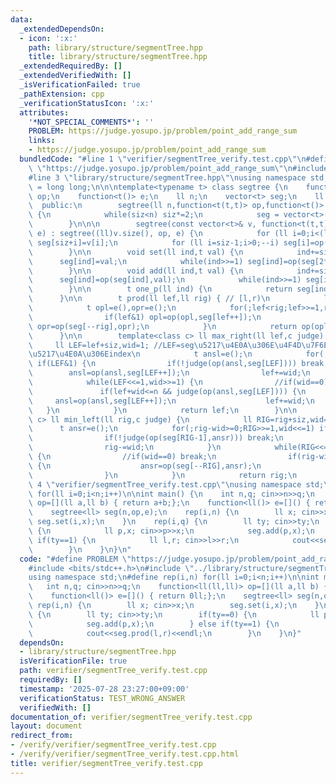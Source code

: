 ```yaml
---
data:
  _extendedDependsOn:
  - icon: ':x:'
    path: library/structure/segmentTree.hpp
    title: library/structure/segmentTree.hpp
  _extendedRequiredBy: []
  _extendedVerifiedWith: []
  _isVerificationFailed: true
  _pathExtension: cpp
  _verificationStatusIcon: ':x:'
  attributes:
    '*NOT_SPECIAL_COMMENTS*': ''
    PROBLEM: https://judge.yosupo.jp/problem/point_add_range_sum
    links:
    - https://judge.yosupo.jp/problem/point_add_range_sum
  bundledCode: "#line 1 \"verifier/segmentTree_verify.test.cpp\"\n#define PROBLEM\
    \ \"https://judge.yosupo.jp/problem/point_add_range_sum\"\n#include <bits/stdc++.h>\n\
    #line 3 \"library/structure/segmentTree.hpp\"\nusing namespace std;\nusing ll\
    \ = long long;\n\n\ntemplate<typename t> class segtree {\n    function<t(t,t)>\
    \ op;\n    function<t()> e;\n    ll n;\n    vector<t> seg;\n    ll siz=1;\n  \
    \  public:\n        segtree(ll n,function<t(t,t)> op,function<t()> e) : n(n),op(op),e(e)\
    \ {\n            while(siz<n) siz*=2;\n            seg = vector<t>(2*siz,e());\n\
    \        }\n\n\n        segtree(const vector<t>& v, function<t(t,t)> op, function<t()>\
    \ e) : segtree((ll)v.size(), op, e) {\n            for (ll i=0;i<(ll)v.size();++i)\
    \ seg[siz+i]=v[i];\n            for (ll i=siz-1;i>0;--i) seg[i]=op(seg[2*i],seg[2*i+1]);\n\
    \        }\n\n        void set(ll ind,t val) {\n            ind+=siz;\n      \
    \      seg[ind]=val;\n            while(ind>>=1) seg[ind]=op(seg[2*ind],seg[2*ind+1]);\n\
    \        }\n\n        void add(ll ind,t val) {\n            ind+=siz;\n      \
    \      seg[ind]=op(seg[ind],val);\n            while(ind>>=1) seg[ind]=op(seg[2*ind],seg[2*ind+1]);\n\
    \        }\n\n        t one_p(ll ind) {\n            return seg[ind+siz];\n  \
    \      }\n\n        t prod(ll lef,ll rig) { // [l,r)\n            lef+=siz,rig+=siz;\n\
    \            t opl=e(),opr=e();\n            for(;lef<rig;lef>>=1,rig>>=1) {\n\
    \                if(lef&1) opl=op(opl,seg[lef++]);\n                if(rig&1)\
    \ opr=op(seg[--rig],opr);\n            }\n            return op(opl,opr);\n  \
    \      }\n\n        template<class c> ll max_right(ll lef,c judge) {\n       \
    \     ll LEF=lef+siz,wid=1; //LEF=seg\u5217\u4E0A\u306E\u4F4D\u7F6E,lef=\u914D\
    \u5217\u4E0A\u306Eindex\n            t ansl=e();\n            for(;lef+wid<=n;LEF>>=1,wid<<=1)\
    \ if(LEF&1) {\n                if(!judge(op(ansl,seg[LEF]))) break;\n        \
    \        ansl=op(ansl,seg[LEF++]);\n                lef+=wid;\n            }\n\
    \            while(LEF<<=1,wid>>=1) {\n                //if(wid==0) break;\n \
    \               if(lef+wid<=n && judge(op(ansl,seg[LEF]))) {\n               \
    \     ansl=op(ansl,seg[LEF++]);\n                    lef+=wid;\n             \
    \   }\n            }\n            return lef;\n        }\n\n        template<class\
    \ c> ll min_left(ll rig,c judge) {\n            ll RIG=rig+siz,wid=1;\n      \
    \      t ansr=e();\n            for(;rig-wid>=0;RIG>>=1,wid<<=1) if(RIG&1) {\n\
    \                if(!judge(op(seg[RIG-1],ansr))) break;\n                ansr=op(seg[--RIG],ansr);\n\
    \                rig-=wid;\n            }\n            while(RIG<<=1,wid>>=1)\
    \ {\n                //if(wid==0) break;\n                if(rig-wid>=0 && judge(op(seg[RIG-1],ansr)))\
    \ {\n                    ansr=op(seg[--RIG],ansr);\n                    rig-=wid;\n\
    \                }\n            }\n            return rig;\n        }\n};\n#line\
    \ 4 \"verifier/segmentTree_verify.test.cpp\"\nusing namespace std;\n#define rep(i,n)\
    \ for(ll i=0;i<n;i++)\n\nint main() {\n    int n,q; cin>>n>>q;\n    function<ll(ll,ll)>\
    \ op=[](ll a,ll b) { return a+b;};\n    function<ll()> e=[]() { return 0ll;};\n\
    \    segtree<ll> seg(n,op,e);\n    rep(i,n) {\n        ll x; cin>>x;\n       \
    \ seg.set(i,x);\n    }\n    rep(i,q) {\n        ll ty; cin>>ty;\n        if(ty==0)\
    \ {\n            ll p,x; cin>>p>>x;\n            seg.add(p,x);\n        } else\
    \ if(ty==1) {\n            ll l,r; cin>>l>>r;\n            cout<<seg.prod(l,r)<<endl;\n\
    \        }\n    }\n}\n"
  code: "#define PROBLEM \"https://judge.yosupo.jp/problem/point_add_range_sum\"\n\
    #include <bits/stdc++.h>\n#include \"../library/structure/segmentTree.hpp\"\n\
    using namespace std;\n#define rep(i,n) for(ll i=0;i<n;i++)\n\nint main() {\n \
    \   int n,q; cin>>n>>q;\n    function<ll(ll,ll)> op=[](ll a,ll b) { return a+b;};\n\
    \    function<ll()> e=[]() { return 0ll;};\n    segtree<ll> seg(n,op,e);\n   \
    \ rep(i,n) {\n        ll x; cin>>x;\n        seg.set(i,x);\n    }\n    rep(i,q)\
    \ {\n        ll ty; cin>>ty;\n        if(ty==0) {\n            ll p,x; cin>>p>>x;\n\
    \            seg.add(p,x);\n        } else if(ty==1) {\n            ll l,r; cin>>l>>r;\n\
    \            cout<<seg.prod(l,r)<<endl;\n        }\n    }\n}"
  dependsOn:
  - library/structure/segmentTree.hpp
  isVerificationFile: true
  path: verifier/segmentTree_verify.test.cpp
  requiredBy: []
  timestamp: '2025-07-28 23:27:00+09:00'
  verificationStatus: TEST_WRONG_ANSWER
  verifiedWith: []
documentation_of: verifier/segmentTree_verify.test.cpp
layout: document
redirect_from:
- /verify/verifier/segmentTree_verify.test.cpp
- /verify/verifier/segmentTree_verify.test.cpp.html
title: verifier/segmentTree_verify.test.cpp
---
```

